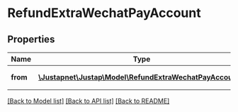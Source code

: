 # RefundExtraWechatPayAccount

## Properties
Name | Type | Description | Notes
------------ | ------------- | ------------- | -------------
**from** | [**\Justapnet\Justap\Model\RefundExtraWechatPayAccount[]**](RefundExtraWechatPayAccount.md) | 退款出资账户及金额 | [optional] 

[[Back to Model list]](../README.md#documentation-for-models) [[Back to API list]](../README.md#documentation-for-api-endpoints) [[Back to README]](../README.md)


